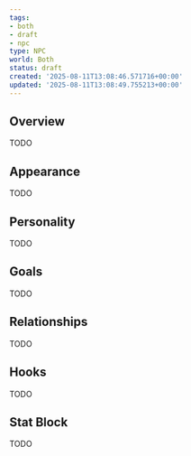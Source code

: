 ```yaml
---
tags:
- both
- draft
- npc
type: NPC
world: Both
status: draft
created: '2025-08-11T13:08:46.571716+00:00'
updated: '2025-08-11T13:08:49.755213+00:00'
---
```



## Overview

TODO
## Appearance

TODO
## Personality

TODO
## Goals

TODO
## Relationships

TODO
## Hooks

TODO
## Stat Block

TODO
